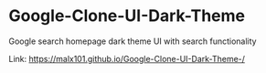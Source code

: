 # Google-Clone-UI-Dark-Theme

Google search homepage dark theme UI with search functionality

Link: https://malx101.github.io/Google-Clone-UI-Dark-Theme-/
